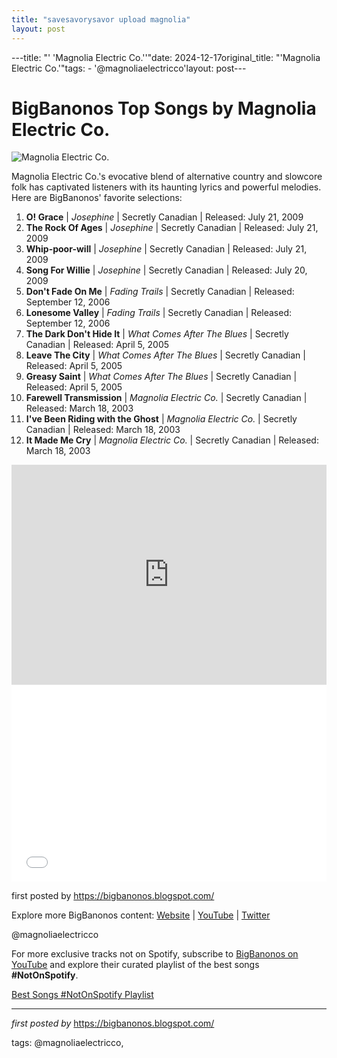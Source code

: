 ```yaml
---
title: "savesavorysavor upload magnolia"
layout: post
---
```

---title: "' 'Magnolia Electric Co.''"date: 2024-12-17original_title: "'Magnolia Electric Co.'"tags:  - '@magnoliaelectricco'layout: post---<h1>BigBanonos Top Songs by Magnolia Electric Co.</h1><img alt="Magnolia Electric Co." src="https://ew.com/thmb/Q37HBhrUYny9bFjKJDn7peSlt4c=/1500x0/filters:no_upscale():max_bytes(150000):strip_icc()/jason-molina_510x317-6aa24bb3a39e424c8fe4448c8ec1d3e7.jpg" /> <p>Magnolia Electric Co.'s evocative blend of alternative country and slowcore folk has captivated listeners with its haunting lyrics and powerful melodies. Here are BigBanonos' favorite selections:</p> <ol> <li><strong>O! Grace</strong> | <em>Josephine</em> | Secretly Canadian | Released: July 21, 2009</li> <li><strong>The Rock Of Ages</strong> | <em>Josephine</em> | Secretly Canadian | Released: July 21, 2009</li> <li><strong>Whip-poor-will</strong> | <em>Josephine</em> | Secretly Canadian | Released: July 21, 2009</li> <li><strong>Song For Willie</strong> | <em>Josephine</em> | Secretly Canadian | Released: July 20, 2009</li> <li><strong>Don't Fade On Me</strong> | <em>Fading Trails</em> | Secretly Canadian | Released: September 12, 2006</li> <li><strong>Lonesome Valley</strong> | <em>Fading Trails</em> | Secretly Canadian | Released: September 12, 2006</li> <li><strong>The Dark Don't Hide It</strong> | <em>What Comes After The Blues</em> | Secretly Canadian | Released: April 5, 2005</li> <li><strong>Leave The City</strong> | <em>What Comes After The Blues</em> | Secretly Canadian | Released: April 5, 2005</li> <li><strong>Greasy Saint</strong> | <em>What Comes After The Blues</em> | Secretly Canadian | Released: April 5, 2005</li> <li><strong>Farewell Transmission</strong> | <em>Magnolia Electric Co.</em> | Secretly Canadian | Released: March 18, 2003</li> <li><strong>I've Been Riding with the Ghost</strong> | <em>Magnolia Electric Co.</em> | Secretly Canadian | Released: March 18, 2003</li> <li><strong>It Made Me Cry</strong> | <em>Magnolia Electric Co.</em> | Secretly Canadian | Released: March 18, 2003</li></ol> <div> <iframe allow="autoplay; clipboard-write; encrypted-media; fullscreen; picture-in-picture" frameborder="0" height="352" loading="lazy" src="https://open.spotify.com/embed/playlist/7kW7IIHxc1lLvEK7YpB3WM?utm_source=generator" width="100%"></iframe></div> <div> <iframe allowfullscreen="" frameborder="0" height="315" src="//www.youtube.com/embed/9IMfIFa1rH8?rel=0" width="100%"></iframe></div> <p>first posted by <a href="https://bigbanonos.blogspot.com/">https://bigbanonos.blogspot.com/</a></p> <div> <p>Explore more BigBanonos content: <a href="https://bigbanonos.blogspot.com/">Website</a> | <a href="https://www.youtube.com/@BigBanonos">YouTube</a> | <a href="https://x.com/bigbanonos">Twitter</a></p></div> <!--Tags--><p>@magnoliaelectricco</p><!--Subscribe and Playlist Links--><div>    <p>For more exclusive tracks not on Spotify, subscribe to <a href="https://www.youtube.com/@BigBanonos" target="_blank">BigBanonos on YouTube</a> and explore their curated playlist of the best songs <strong>#NotOnSpotify</strong>.</p>    <p><a href="https://www.youtube.com/playlist?list=PLtuNtuTatqI0kFahUCbtbfenC_ET5O_tr" target="_blank">Best Songs #NotOnSpotify Playlist<br /></a></p></div><hr /><p><em>first posted by</em> <a href="https://bigbanonos.blogspot.com/" rel="noopener" target="_new">https://bigbanonos.blogspot.com/</a></p><p>tags: @magnoliaelectricco,</p>